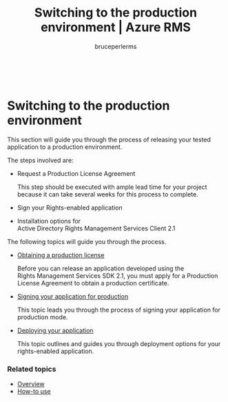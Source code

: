 ﻿---
# required metadata

title: Switching to the production environment | Azure RMS
description: This topic will guide you through the process of releasing your tested application to a production environment.
keywords:
author: bruceperlerms
manager: mbaldwin
ms.date: 04/28/2016
ms.topic: article
ms.prod: azure
ms.service: rights-management
ms.technology: techgroup-identity
ms.assetid: 376c08d9-51e8-46c9-b2d2-426f648f7e4d

# optional metadata

#ROBOTS:
audience: developer
#ms.devlang:
ms.reviewer: shubhamp
ms.suite: ems
#ms.tgt_pltfrm:
#ms.custom:

---

﻿
# Switching to the production environment

This section will guide you through the process of releasing your tested application to a production environment.

The steps involved are:

-   Request a Production License Agreement

    This step should be executed with ample lead time for your project because it can take several weeks for this process to complete.

-   Sign your Rights-enabled application
-   Installation options for Active Directory Rights Management Services Client 2.1

The following topics will guide you through the process.

- [Obtaining a production license](obtaining-a-production-license.md)

  Before you can release an application developed using the Rights Management Services SDK 2.1, you must apply for a Production License Agreement to obtain a production certificate.
- [Signing your application for production](signing-your-application-for-production.md)

  This topic leads you through the process of signing your application for production mode.

- [Deploying your application](deploying-your-application.md)

  This topic outlines and guides you through deployment options for your rights-enabled application.
 

### Related topics

* [Overview](ad-rms-overview.md)
* [How-to use](how-to-use-msipc.md)
 

 
